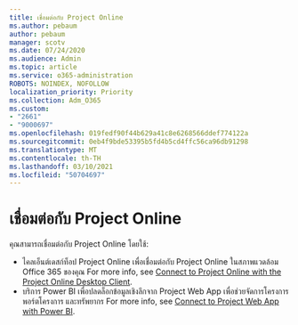 ```yaml
---
title: เชื่อมต่อกับ Project Online
ms.author: pebaum
author: pebaum
manager: scotv
ms.date: 07/24/2020
ms.audience: Admin
ms.topic: article
ms.service: o365-administration
ROBOTS: NOINDEX, NOFOLLOW
localization_priority: Priority
ms.collection: Adm_O365
ms.custom:
- "2661"
- "9000697"
ms.openlocfilehash: 019fedf90f44b629a41c8e6268566ddef774122a
ms.sourcegitcommit: 0eb4f9bde53395b5fd4b5cd4ffc56ca96db91298
ms.translationtype: MT
ms.contentlocale: th-TH
ms.lasthandoff: 03/10/2021
ms.locfileid: "50704697"
---
```

# <a name="connect-to-project-online"></a>เชื่อมต่อกับ Project Online

คุณสามารถเชื่อมต่อกับ Project Online โดยใช้:

- ไคลเอ็นต์เดสก์ท็อป Project Online เพื่อเชื่อมต่อกับ Project Online ในสภาพแวดล้อม Office 365 ของคุณ For more info, see [Connect to Project Online with the Project Online Desktop Client](https://docs.microsoft.com/projectonline/connect-to-project-online-with-the-project-online-desktop-client).  
- บริการ Power BI เพื่อปลดล็อกข้อมูลเชิงลึกจาก Project Web App เพื่อช่วยจัดการโครงการ พอร์ตโครงการ และทรัพยากร For more info, see [Connect to Project Web App with Power BI](https://docs.microsoft.com/power-bi/connect-data/service-connect-to-project-online).  